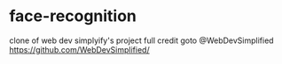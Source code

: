 # face-recognition
clone of web dev simplyify's project
full credit goto @WebDevSimplified https://github.com/WebDevSimplified/
